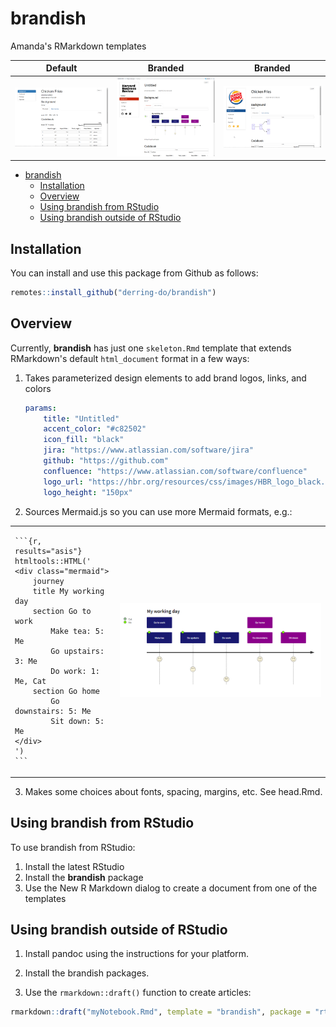 
# brandish

<!-- badges: start -->
<!-- badges: end -->

Amanda's RMarkdown templates

| Default          | Branded      | Branded     |
|------------------|--------------|-------------|
| ![](default.png) | ![](hbr.png) | ![](bk.png) |

<!-- TOC -->

- [brandish](#brandish)
    - [Installation](#installation)
    - [Overview](#overview)
    - [Using brandish from RStudio](#using-brandish-from-rstudio)
    - [Using brandish outside of RStudio](#using-brandish-outside-of-rstudio)

<!-- /TOC -->

## Installation

You can install and use this package from Github as follows:

```r
remotes::install_github("derring-do/brandish")
```

## Overview

Currently, **brandish** has just one `skeleton.Rmd` template that extends RMarkdown's default `html_document` format in a few ways:

1. Takes parameterized design elements to add brand logos, links, and colors

    ```yaml
    params:
        title: "Untitled"
        accent_color: "#c82502"
        icon_fill: "black"
        jira: "https://www.atlassian.com/software/jira"
        github: "https://github.com"
        confluence: "https://www.atlassian.com/software/confluence"
        logo_url: "https://hbr.org/resources/css/images/HBR_logo_black.svg"
        logo_height: "150px"
    ```

1. Sources Mermaid.js so you can use more Mermaid formats, e.g.:
       
<table>
    <tbody>
        <tr>
    <td>
    
    ```{r, results="asis"}
    htmltools::HTML('
    <div class="mermaid">
        journey
        title My working day
        section Go to work
            Make tea: 5: Me
            Go upstairs: 3: Me
            Do work: 1: Me, Cat
        section Go home
            Go downstairs: 5: Me
            Sit down: 5: Me
    </div>
    ')
    ```
</td>
<td>

![](mermaid.png)

</td>
</tr>
</tbody>
</table>

3. Makes some choices about fonts, spacing, margins, etc. See head.Rmd.

## Using brandish from RStudio

To use brandish from RStudio:

1. Install the latest RStudio
2. Install the **brandish** package
3. Use the New R Markdown dialog to create a document from one of the templates

## Using brandish outside of RStudio

1. Install pandoc using the instructions for your platform.

1. Install the brandish packages.

1. Use the `rmarkdown::draft()` function to create articles:

```r
rmarkdown::draft("myNotebook.Rmd", template = "brandish", package = "rticles")
```